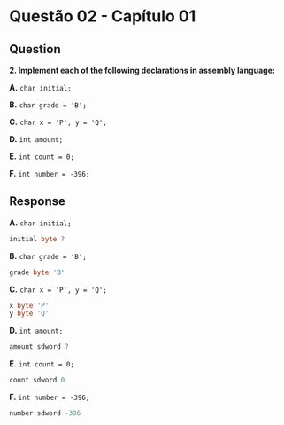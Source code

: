 # Questão 02 - Capítulo 01

## Question

**<p>2. Implement each of the following declarations in assembly language:</p>**
**<p>A.** ``char initial;``</p>
**<p>B.** ``char grade = 'B';``</p>
**<p>C.** ``char x = 'P', y = 'Q';``</p>
**<p>D.** ``int amount;``</p>
**<p>E.** ``int count = 0;``</p>
**<p>F.** ``int number = -396;``</p>

## Response

**<p>A.** ``char initial;``</p>

```asm
initial byte ?
```

**<p>B.** ``char grade = 'B';``</p>

```asm
grade byte 'B'
```

**<p>C.** ``char x = 'P', y = 'Q';``</p>

```asm
x byte 'P'
y byte 'Q'
```

**<p>D.** ``int amount;``</p>

```asm
amount sdword ?
```

**<p>E.** ``int count = 0;``</p>

```asm
count sdword 0
```

**<p>F.** ``int number = -396;``</p>

```asm
number sdword -396
```
